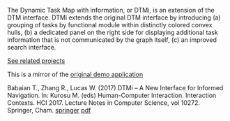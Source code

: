 The Dynamic Task Map with information, or DTMi, is an extension of the DTM interface. DTMi extends the original DTM interface by introducing (a) grouping of tasks by functional module within distinctly colored convex hulls, (b) a dedicated panel on the right side for displaying additional task information that is not communicated by the graph itself, (c) an improved search interface.

[See related projects](http://cis.bentley.edu/RealVIz/projects.html)

This is a mirror of the [original demo application](http://cis.bentley.edu/erp/code/VizWorkspace/DTMi/DTM.html)

Babaian T., Zhang R., Lucas W. (2017) DTMi – A New Interface for Informed Navigation. In: Kurosu M. (eds) Human-Computer Interaction. Interaction Contexts. HCI 2017. Lecture Notes in Computer Science, vol 10272. Springer, Cham. [springer](https://link.springer.com/chapter/10.1007/978-3-319-58521-5_1) [pdf](http://cis.bentley.edu/erp/papers/HCII-17_DTMi/HCII2017-DTMi-final.pdf)
